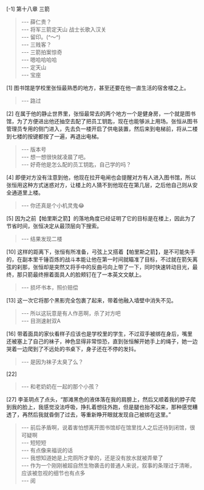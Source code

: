 
[-1] 第十八章 三箭
>--- 薛仁贵？<br>
>--- 将军三箭定天山
战士长歌入汉关<br>
>--- 留印。(^～^)<br>
>--- 三贱客？<br>
>--- 三箭拍案惊奇<br>
>--- 嗯哈哈哈哈<br>
>--- 定天山<br>
>--- 宝座<br>

[1] 图书馆是学校里张恒最熟悉的地方，甚至还要在他一直生活的宿舍楼之上。
>--- 路过<br>

[2] 在属于他的静止世界里，张恒最常去的两个地方一个是健身房，一个就是图书馆，为了方便进出他还抽空去配了把员工钥匙，现在也能够派上用场。张恒从图书管理员专用的侧门进入，先去负一楼开启了供电装置，然后来到电梯前，将从二楼到七楼的按键都按了一遍，再退出电梯。
>--- 版本号<br>
>--- 想一想很快就凌晨了吧。<br>
>--- 好奇他是怎么配的员工钥匙，自己学的吗？<br>

[4] 即便对方没有注意到他，他现在拉开电闸也会提醒对方有人进入图书馆，所以张恒用这种方式迷惑对方，让楼上的人猜不到他现在在第几层，之后他自己则从安全通道里上楼。
>--- 你还真是个小机灵鬼😂<br>

[5] 因为之前【帕里斯之箭】的落地角度已经证明了它的目标是在楼上，因此为了节省时间，张恒决定从最顶层向下搜索。
>--- 结果发现二楼<br>

[10] 这样的距离下，张恒有所准备，弓弦上又搭着【帕里斯之箭】，是不可能失手的，在副本里千锤百炼的战斗本能让他在第一时间就瞄准了目标，不过就在箭矢离弦的刹那，张恒却是突然又将手中的反曲弓向上带了一下，同时快速转动目光，最终，那只箭最终擦着面具人的脸颊钉在了一本英文文献上。
>--- 损坏书本，照价赔偿<br>

[13] 这一次它将那个黑影完全包裹了起来，带着他融入墙壁中消失不见。
>--- 所以这玩意是有人作恶啊，杀了对方吧<br>
>--- 目测速射双A<br>

[16] 带着面具的家伙看样子应该也是学校里的学生，不过双手被绑在身后，嘴里还被塞上了自己的袜子，神色显得非常惊恐，直到张恒解开她手上的绳子，她一边哭着一边爬到了不远处的书桌下，身子还在不停的发抖。
>--- 是因为袜子太臭了么？<br>

[22] 
>--- 和老奶奶在一起的那个小孩？<br>

[27] 李圣玥点了点头，“那滩黑色的液体落在我的肩膀上，然后又顺着我的脖子爬到我的脸上，我感觉没法呼吸，挣扎着想往外跑，但是腿也抬不起来，那种感觉糟透了，再然后我就昏倒了过去，等重新睁开眼就发现自己被绑在这里。”
>--- 前后矛盾啊，说着害怕想离开图书馆却在馆里找人之后还待到闭馆，很可疑啊<br>
>--- 短短短<br>
>--- 有点像来福说的话<br>
>--- 我想知道她是上完厕所才晕的，还是没有放水就被弄晕了<br>
>--- 作为一个刚刚被超自然生物袭击的普通人来说，叙事的条理过于清晰，应该被忽视的细节也有点多<br>
>--- 阅<br>
